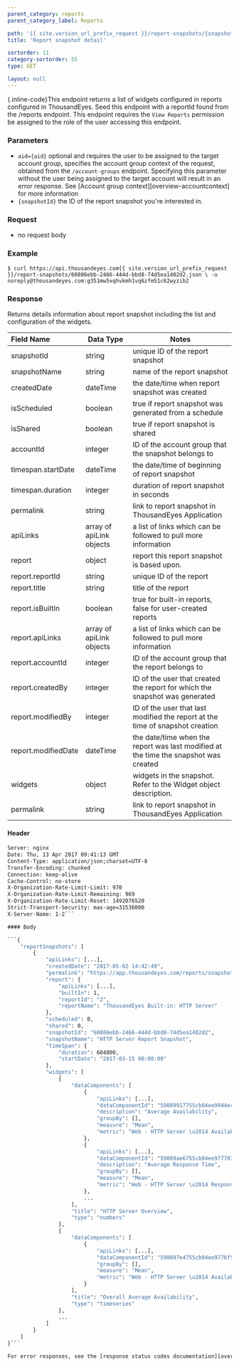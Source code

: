 ```yaml
---
parent_category: reports
parent_category_label: Reports

path: '{{ site.version_url_prefix_request }}/report-snapshots/{snapshotId}'
title: 'Report snapshot detail'

sortorder: 11
category-sortorder: 55
type: GET

layout: null
---
```


{.inline-code}This endpoint returns a list of widgets configured in reports configured in ThousandEyes. Seed this endpoint with a reportId found from the /reports endpoint. This endpoint requires the `View Reports` permission be assigned to the role of the user accessing this endpoint.

### Parameters

* `aid={aid}` optional and requires the user to be assigned to the target account group, specifies the account group context of the request, obtained from the `/account-groups` endpoint.  Specifying this parameter without the user being assigned to the target account will result in an error response. See [Account group context][overview-accountcontext] for more information
* `{snapshotId}` the ID of the report snapshot you're interested in.

### Request

* no request body

### Example

`$ curl https://api.thousandeyes.com{{ site.version_url_prefix_request }}/report-snapshots/60886ebb-2466-444d-bbd8-74d5ea1402d2.json \
  -u noreply@thousandeyes.com:g351mw5xqhvkmh1vq6zfm51c62wyzib2`

### Response

Returns details information about report snapshot including the list and configuration of the widgets.

Field Name | Data Type | Notes
:----------|-----------|----------|
snapshotId | string | unique ID of the report snapshot
snapshotName | string | name of the report snapshot
createdDate | dateTime | the date/time when report snapshot was created
isScheduled | boolean | true if report snapshot was generated from a schedule
isShared | boolean | true if report snapshot is shared
accountId | integer | ID of the account group that the snapshot belongs to
timespan.startDate | dateTime | the date/time of beginning of report snapshot
timespan.duration | integer | duration of report snapshot in seconds
permalink | string | link to report snapshot in ThousandEyes Application
apiLinks | array of apiLink objects | a list of links which can be followed to pull more information
report | object | report this report snapshot is based upon.
report.reportId | string | unique ID of the report
report.title | string | title of the report
report.isBuiltIn | boolean | true for built-in reports, false for user-created reports
report.apiLinks | array of apiLink objects | a list of links which can be followed to pull more information
report.accountId | integer | ID of the account group that the report belongs to
report.createdBy | integer | ID of the user that created the report for which the snapshot was generated
report.modifiedBy | integer | ID of the user that last modified the report at the time of snapshot creation
report.modifiedDate | dateTime | the date/time when the report was last modified at the time the snapshot was created
widgets | object | widgets in the snapshot. Refer to the Widget object description.
permalink | string | link to report snapshot in ThousandEyes Application


#### Header

```HTTP/1.1 200 OK
Server: nginx
Date: Thu, 13 Apr 2017 09:41:13 GMT
Content-Type: application/json;charset=UTF-8
Transfer-Encoding: chunked
Connection: keep-alive
Cache-Control: no-store
X-Organization-Rate-Limit-Limit: 970
X-Organization-Rate-Limit-Remaining: 969
X-Organization-Rate-Limit-Reset: 1492076520
Strict-Transport-Security: max-age=31536000
X-Server-Name: 1-2```

#### Body

```{
    "reportSnapshots": [
        {
            "apiLinks": [...],
            "createdDate": "2017-05-02 14:42:49",
            "permalink": "https://app.thousandeyes.com/reports/snapshots/60886ebb-2466-444d-bbd8-74d5ea1402d2?__a=1",
            "report": {
                "apiLinks": [...],
                "builtIn": 1,
                "reportId": "2",
                "reportName": "ThousandEyes Built-in: HTTP Server"
            },
            "scheduled": 0,
            "shared": 0,
            "snapshotId": "60886ebb-2466-444d-bbd8-74d5ea1402d2",
            "snapshotName": "HTTP Server Report Snapshot",
            "timeSpan": {
                "duration": 604800,
                "startDate": "2017-03-15 00:00:00"
            },
            "widgets": [
                {
                    "dataComponents": [
                        {
                            "apiLinks": [...],
                            "dataComponentId": "59089917755cb04ee9944e44",
                            "description": "Average Availability",
                            "groupBy": [],
                            "measure": "Mean",
                            "metric": "Web - HTTP Server \u2014 Availability"
                        },
                        {
                            "apiLinks": [...],
                            "dataComponentId": "59089ae6755cb04ee977703b",
                            "description": "Average Response Time",
                            "groupBy": [],
                            "measure": "Mean",
                            "metric": "Web - HTTP Server \u2014 Response Time"
                        },
                        ...
                    ],
                    "title": "HTTP Server Overview",
                    "type": "numbers"
                },
                {
                    "dataComponents": [
                        {
                            "apiLinks": [...],
                            "dataComponentId": "590897e4755cb04ee9776f5b",
                            "groupBy": [],
                            "measure": "Mean",
                            "metric": "Web - HTTP Server \u2014 Availability"
                        }
                    ],
                    "title": "Overall Average Availability",
                    "type": "timeseries"
                },
                ...
            ]
        }
    ]
}```

For error responses, see the [response status codes documentation][overview-responsestatuscodes].
